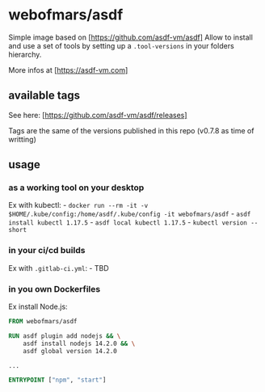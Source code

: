 # webofmars/asdf

Simple image based on [https://github.com/asdf-vm/asdf]
Allow to install and use a set of tools by setting up a `.tool-versions` in your folders hierarchy.

More infos at [https://asdf-vm.com]

## available tags

See here: [https://github.com/asdf-vm/asdf/releases]

Tags are the same of the versions published in this repo (v0.7.8 as time of writting)

## usage

### as a working tool on your desktop

Ex with kubectl:
    - `docker run --rm -it -v $HOME/.kube/config:/home/asdf/.kube/config -it webofmars/asdf`
    - `asdf install kubectl 1.17.5`
    - `asdf local kubectl 1.17.5`
    - `kubectl version --short`

### in your ci/cd builds

Ex with `.gitlab-ci.yml`:
    - TBD

### in you own Dockerfiles

Ex install Node.js:

```Dockerfile
FROM webofmars/asdf

RUN asdf plugin add nodejs && \
    asdf install nodejs 14.2.0 && \
    asdf global version 14.2.0

...

ENTRYPOINT ["npm", "start"]
```
